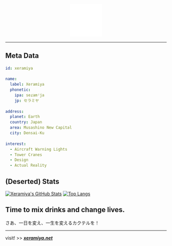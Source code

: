 <div align="center">
<img src="./assets/xeramiya.svg" width=20% alt="Xeramiya Logo" />
</div>

---

## Meta Data

```YAML
id: xeramiya

name:
  label: Xeramiya
  phonetic:
    ipa: seɾamʲja
    jp: セラミヤ

address:
  planet: Earth
  country: Japan
  area: Musashino New Capital
  city: Densai-Ku

interest:
  - Aircraft Warning Lights
  - Tower Cranes
  - Design
  - Actual Reality
```

## (Deserted) Stats

[![Xeramiya's GitHub Stats](https://github-readme-stats.vercel.app/api?username=xeramiya&layout=compact&show_icons=true&theme=radical&hide_border=true&count_private=true)](https://github.com/xeramiya)
[![Top Langs](https://github-readme-stats.vercel.app/api/top-langs/?username=xeramiya&layout=compact&show_icons=true&theme=radical&hide_border=true&count_private=true)](https://github.com/xeramiya)

## Time to mix drinks and change lives.

さあ、一日を変え、一生を変えるカクテルを！

---

visit! >> **_[xeramiya.net](https://www.xeramiya.net)_**

